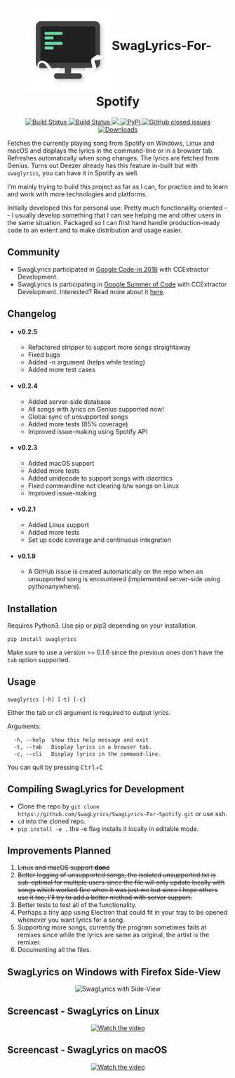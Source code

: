 <h1 align="center"><img src="https://github.com/SwagLyrics/SwagLyrics/blob/master/assets/swaglyrics_transparent.png?raw=true" alt="SwagLyrics" height=200 width=200 align="middle">SwagLyrics-For-Spotify</h1>
<p align="center">
  <a href="https://travis-ci.com/SwagLyrics/SwagLyrics-For-Spotify">
    <img src="https://travis-ci.com/SwagLyrics/SwagLyrics-For-Spotify.svg?branch=master" alt="Build Status" />
  </a>
  <a href="https://ci.appveyor.com/project/TheClashster/swaglyrics-for-spotify-yo7jh">
    <img src="https://ci.appveyor.com/api/projects/status/eon538lm2of04sll?svg=true" alt="Build Status" />
  </a>
  <a href="https://codecov.io/gh/SwagLyrics/SwagLyrics-For-Spotify">
  <img src="https://codecov.io/gh/SwagLyrics/SwagLyrics-For-Spotify/branch/master/graph/badge.svg" />
  </a>                                                                                                        
  <a href="https://pypi.org/project/swaglyrics/">
    <img src="https://img.shields.io/pypi/v/swaglyrics.svg" alt="PyPI" />
  </a>
  <a href="https://github.com/SwagLyrics/SwagLyrics-For-Spotify">
    <img src="https://img.shields.io/github/issues-closed/SwagLyrics/swaglyrics-for-spotify.svg" alt="GitHub closed issues" />
  </a>
  <a href="https://pepy.tech/project/swaglyrics">
    <img src="https://pepy.tech/badge/swaglyrics" alt="Downloads" />
  </a>
</p>

Fetches the currently playing song from Spotify on Windows, Linux and macOS and displays the lyrics in the command-line or in a browser tab.
Refreshes automatically when song changes. The lyrics are fetched from Genius.
Turns out Deezer already has this feature in-built but with `swaglyrics`, you can have it in Spotify as well.

I'm mainly trying to build this project as far as I can,
for practice and to learn and work with more technologies and platforms.

Initially developed this for personal use. Pretty much functionality oriented -- I usually develop something that I
can see helping me and other users in the same situation.
Packaged so I can first hand handle production-ready code to an extent and to make
distribution and usage easier.

## Community
- SwagLyrics participated in [Google Code-in 2018](https://g.co/gci) with CCExtractor Development.
- SwagLyrics is participating in [Google Summer of Code](https://g.co/gsoc) with CCExtractor Development. Interested? Read more about it [here](https://www.ccextractor.org/public:gsoc:swaglyrics).

## Changelog
- #### v0.2.5
    - Refactored stripper to support more songs straightaway
    - Fixed bugs
    - Added -n argument (helps while testing)
    - Added more test cases

- #### v0.2.4
    - Added server-side database
    - All songs with lyrics on Genius supported now!
    - Global sync of unsupported songs
    - Added more tests (85% coverage)
    - Improved issue-making using Spotify API
    
- #### v0.2.3
    - Added macOS support
    - Added more tests
    - Added unidecode to support songs with diacritics
    - Fixed commandline not clearing b/w songs on Linux
    - Improved issue-making
    
- #### v0.2.1
    - Added Linux support
    - Added more tests
    - Set up code coverage and continuous integration
- #### v0.1.9
    - A GitHub issue is created automatically on the repo when an unsupported song is encountered (implemented server-side using pythonanywhere).

## Installation
Requires Python3. Use pip or pip3 depending on your installation.
```
pip install swaglyrics
```
Make sure to use a version >= 0.1.6 since the previous ones don't have the `tab` option supported.

## Usage
`swaglyrics [-h] [-t] [-c]`

Either the tab or cli argument is required to output lyrics.

Arguments:
```
  -h, --help  show this help message and exit
  -t, --tab   Display lyrics in a browser tab.
  -c, --cli   Display lyrics in the command-line.
```
You can quit by pressing <kbd>Ctrl</kbd>+<kbd>C</kbd>

## Compiling SwagLyrics for Development

- Clone the repo by `git clone https://github.com/SwagLyrics/SwagLyrics-For-Spotify.git` or use ssh.
- `cd` into the cloned repo.
- `pip install -e .` the -e flag installs it locally in editable mode.

## Improvements Planned
1. ~~Linux and macOS support **done**~~
2. ~~Better logging of unsupported songs, the isolated unsupported.txt is sub-optimal for multiple users since the
file will only update locally with songs which worked fine when it was just me but since I hope others use it too, I'll
try to add a better method with server support.~~
3. Better tests to test all of the functionality.
4. Perhaps a tiny app using Electron that could fit in your tray to be opened whenever you want lyrics for a song.
5. Supporting more songs, currently the program sometimes fails at remixes since while the lyrics are same as original,
 the artist is the remixer.
6. Documenting all the files.

## SwagLyrics on Windows with Firefox Side-View
<p align="center">
  <img src="https://i.imgur.com/TcSpbP9.png" alt="SwagLyrics with Side-View">
</p>

## Screencast - SwagLyrics on Linux
<p align="center">
  <a href="http://www.youtube.com/watch?v=-rxYcXAsO1U">
    <img src="https://i.imgur.com/v3iWyia.gif" alt="Watch the video">
  </a>
</p>

## Screencast - SwagLyrics on macOS
<p align="center">
  <a href="https://www.youtube.com/watch?v=XcobDTljMdM">
    <img src="https://i.imgur.com/7BVWB99.gif" alt="Watch the video">
  </a>
</p>
